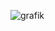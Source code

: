 ![grafik](https://user-images.githubusercontent.com/127847003/224979549-36236b18-8988-4e02-8ab5-9a43a28fc2a2.png)
